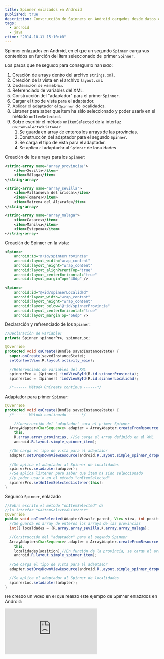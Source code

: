 ```yaml
---
title: Spinner enlazados en Android
published: true
description: Construcción de Spinners en Android cargados desde datos en formato XML y segundo Spinner en función de los seleccionado en el primero
tags:
  - android
  - java
ctime: "2014-10-31 15:10:00"
---
```


Spinner enlazados en Android, en el que un segundo <code>Spinner</code> carga sus contenidos en función del ítem seleccionado del primer <code>Spinner</code>.

Los pasos que he seguido para conseguirlo han sido:

<ol class="list-bullets">
	<li>Creación de arrays dentro del archivo <code>strings.xml</code>.</li>
	<li>Creación de la vista en el archivo <code>layout.xml</code>.</li>
	<li>Declaración de variables.</li>
	<li>Referenciado de variables del XML.</li>
	<li>Construcción del "adaptador" para el primer <code>Spinner</code>.</li>
	<li>Cargar el tipo de vista para el adaptador.</li>
	<li>Aplicar el adaptador al <code>Spinner</code> de localidades.</li>
	<li>Listener para saber que item ha sido seleccionado y poder usarlo en el método <code>onItemSelected</code>.</li>
	<li>Sobre escribir el método <code>onItemSelected</code> de la interfaz <code>OnItemSelectedListener</code>.
		<ol class="list-bullets">
			<li>Se guarda en array de enteros los arrays de las provincias.</li>
			<li>Construcción del adaptador para el segundo <code>Spinner</code>.</li>
			<li>Se carga el tipo de vista para el adaptador.</li>
			<li>Se aplica el adaptador al <code>Spinner</code> de localidades.</li>
		</ol>
	</li>
</ol>

Creación de los arrays para los <code>Spinner</code>:

```xml
<string-array name="array_provincias">
    <item>Sevilla</item>
    <item>Málaga</item>
</string-array>

<string-array name="array_sevilla">
    <item>Villanueva del Ariscal</item>
    <item>Tomares</item>
    <item>Mairena del Aljarafe</item>
</string-array>

<string-array name="array_malaga">
    <item>Casares</item>
    <item>Manilva</item>
    <item>Estepona</item>
</string-array>
```

Creación de Spinner en la vista:

```xml
<Spinner
    android:id="@+id/spinnerProvincia"
    android:layout_width="wrap_content"
    android:layout_height="wrap_content"
    android:layout_alignParentTop="true"
    android:layout_centerHorizontal="true"
    android:layout_marginTop="40dp" />

<Spinner
    android:id="@+id/spinnerLocalidad"
    android:layout_width="wrap_content"
    android:layout_height="wrap_content"
    android:layout_below="@+id/spinnerProvincia"
    android:layout_centerHorizontal="true"
    android:layout_marginTop="66dp" />
```

Declaración y referenciado de los <code>Spinner</code>:

```java
//Declaración de variables
private Spinner spinnerPro, spinnerLoc;

@Override
protected void onCreate(Bundle savedInstanceState) {
  super.onCreate(savedInstanceState);
  setContentView(R.layout.activity_main);
  
  //Referenciado de variables del XML
  spinnerPro = (Spinner) findViewById(R.id.spinnerProvincia);
  spinnerLoc = (Spinner) findViewById(R.id.spinnerLocalidad);

  /*------ Método OnCreate continua ------*/
```

Adaptador para primer <code>Spinner</code>:

```java
@Override
protected void onCreate(Bundle savedInstanceState) {
  /*------ Método continuado ------*/

    //Construcción del "adaptador" para el primer Spinner
  ArrayAdapter<CharSequence> adapter = ArrayAdapter.createFromResource(
    this, 
    R.array.array_provincias, //Se carga el array definido en el XML
    android.R.layout.simple_spinner_item);
  
  //Se carga el tipo de vista para el adaptador
  adapter.setDropDownViewResource(android.R.layout.simple_spinner_dropdown_item);
  
  //Se aplica el adaptador al Spinner de localidades
  spinnerPro.setAdapter(adapter);
  //Se aplica listener para saber que item ha sido seleccionado
  //y poder usarlo en el método "onItemSelected"
  spinnerPro.setOnItemSelectedListener(this);
}
```

Segundo <code>Spinner</code>, enlazado:

```java
//Sobre escrito el método "onItemSelected" de
//la interfaz "OnItemSelectedListener"
@Override
public void onItemSelected(AdapterView<?> parent, View view, int position, long id) {
  //Se guarda en array de enteros los arrays de las provincias
  int[] localdades = {R.array.array_sevilla,R.array.array_malaga};
  
  //Construcción del "adaptador" para el segundo Spinner
  ArrayAdapter<CharSequence> adapter = ArrayAdapter.createFromResource(
    this,
    localidades[position],//En función de la provincia, se carga el array que corresponda del XML
    android.R.layout.simple_spinner_item);
  
  //Se carga el tipo de vista para el adaptador
  adapter.setDropDownViewResource(android.R.layout.simple_spinner_dropdown_item);
  
  //Se aplica el adaptador al Spinner de localidades
  spinnerLoc.setAdapter(adapter); 
}
```

He creado un vídeo en el que realizo este ejemplo de Spinner enlazados en Android:

<div class="ratio-16-9">
	<iframe title="Spinner enlazados en Android" type="text/html" src="http://www.youtube.com/embed/AtuZoSpbypI?autoplay=0&origin=https://ivanalbizu.eu/" frameborder="0"></iframe>
</div>
